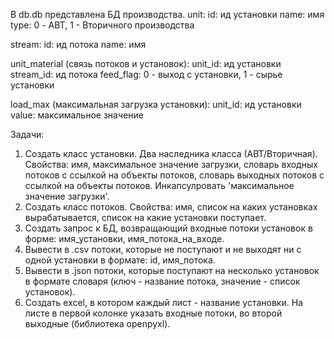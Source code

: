 В db.db представлена БД производства.
unit:
    id:     ид установки
    name:   имя
    type:   0 - АВТ, 1 - Вторичного производства

stream:
    id:     ид потока
    name:   имя

unit_material (связь потоков и установок):
    unit_id:    ид установки
    stream_id:  ид потока
    feed_flag:  0 - выход с установки, 1 - сырье установки

load_max (максимальная загрузка установки):
    unit_id:    ид установки
    value:      максимальное значение

Задачи:
1.  Создать класс установки. Два наследника класса (АВТ/Вторичная).
    Свойства: имя, максимальное значение загрузки, словарь входных потоков с ссылкой на объекты потоков,
    словарь выходных потоков с ссылкой на объекты потоков.
    Инкапсулровать 'максимальное значение загрузки'.
2.  Создать класс потоков.
    Свойства: имя, список на каких установках вырабатывается, список на какие установки поступает.
3.  Создать запрос к БД, возвращающий входные потоки установок в форме: имя_установки, имя_потока_на_входе.
4.  Вывести в .csv потоки, которые не поступают и не выходят ни с одной установки в формате: id, имя_потока.
5.  Вывести в .json потоки, которые поступают на несколько установок в формате словаря (ключ - название потока,
    значение - список установок).
6.  Создать excel, в котором каждый лист - название установки.
    На листе в первой колонке указать входные потоки, во второй выходные (библиотека openpyxl).
